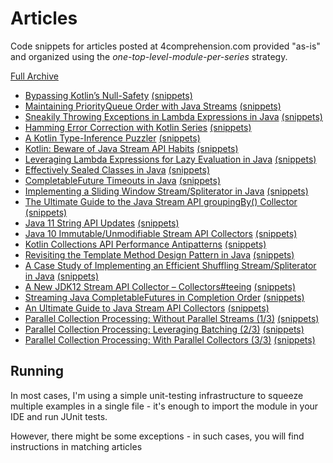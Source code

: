 # Articles
Code snippets for articles posted at 4comprehension.com provided "as-is" and organized using the _one-top-level-module-per-series_ strategy.

[Full Archive](https://4comprehension.com/archive/)

- [Bypassing Kotlin’s Null-Safety](https://4comprehension.com/kotlin-null-nonsafety/) [(snippets)](https://github.com/pivovarit/articles/tree/master/kotlin-null-nonsafety)
- [Maintaining PriorityQueue Order with Java Streams](https://4comprehension.com/maintaining-priorityqueue-order-with-java-streams/) [(snippets)](https://github.com/pivovarit/articles/tree/master/java-priorityqueue-stream-order)
- [Sneakily Throwing Exceptions in Lambda Expressions in Java](https://4comprehension.com/sneakily-throwing-exceptions-in-lambda-expressions-in-java/) [(snippets)](https://github.com/pivovarit/articles/tree/master/java-sneaky-throws-lambda)
- [Hamming Error Correction with Kotlin Series](https://4comprehension.com/hamming-error-correction-with-kotlin-part-1/) [(snippets)](https://github.com/pivovarit/articles/tree/master/hamming-error-correction)
- [A Kotlin Type-Inference Puzzler](https://4comprehension.com/kotlin-type-inference-puzzler/) [(snippets)](https://github.com/pivovarit/articles/tree/master/kotlin-type-inference)
- [Kotlin: Beware of Java Stream API Habits](https://4comprehension.com/kotlin-beware-of-java-stream-api-habits/) [(snippets)](https://github.com/pivovarit/articles/tree/master/kotlin-collections)
- [Leveraging Lambda Expressions for Lazy Evaluation in Java](https://4comprehension.com/leveraging-lambda-expressions-for-lazy-evaluation-in-java/) [(snippets)](https://github.com/pivovarit/articles/tree/master/java-lazy-initialization)
- [Effectively Sealed Classes in Java](https://4comprehension.com/effectively-sealed-classes-in-java/) [(snippets)](https://github.com/pivovarit/articles/tree/master/java-sealed-classes)
- [CompletableFuture Timeouts in Java](https://4comprehension.com/completablefuture-timeout/) [(snippets)](https://github.com/pivovarit/articles/tree/master/java-completable-future-timeouts)
- [Implementing a Sliding Window Stream/Spliterator in Java](https://4comprehension.com/sliding-window-stream-spliterator-in-java/) [(snippets)](https://github.com/pivovarit/articles/tree/master/java-sliding-window-stream)
- [The Ultimate Guide to the Java Stream API groupingBy() Collector](https://4comprehension.com/the-ultimate-guide-to-the-java-stream-api-groupingby-collector) [(snippets)](https://github.com/pivovarit/articles/tree/master/java-advanced-groupingby)
- [Java 11 String API Updates](https://4comprehension.com/java-11-string-api-updates) [(snippets)](https://github.com/pivovarit/articles/tree/master/java-11-string-api-updates)
- [Java 10 Immutable/Unmodifiable Stream API Collectors](http://4comprehension.com/java-immutable-unmodifiable-stream-api-collectors) [(snippets)](https://github.com/pivovarit/articles/tree/master/java-immutable-collectors)
- [Kotlin Collections API Performance Antipatterns](https://4comprehension.com/kotlin-collections-api-performance-antipatterns/) [(snippets)](https://github.com/pivovarit/articles/tree/master/kotlin-collections)
- [Revisiting the Template Method Design Pattern in Java](https://4comprehension.com/revisiting-the-template-method-design-pattern-in-java/) [(snippets)](https://github.com/pivovarit/articles/tree/master/java-design-patterns/src/main/java/com/pivovarit/template_method)
- [A Case Study of Implementing an Efficient Shuffling Stream/Spliterator in Java](https://4comprehension.com/implementing-a-randomized-stream-spliterator-in-java/) [(snippets)](https://github.com/pivovarit/articles/tree/master/java-random-stream)
- [A New JDK12 Stream API Collector – Collectors#teeing](https://4comprehension.com/a-new-jdk12-stream-api-collector-collectorsteeing/) [(snippets)](https://github.com/pivovarit/articles/tree/master/java-collectors-teeing)
- [Streaming Java CompletableFutures in Completion Order](https://4comprehension.com/streaming-completablefutures-in-completion-order/) [(snippets)](https://github.com/pivovarit/articles/tree/master/java-completion-order-spliterator)
- [An Ultimate Guide to Java Stream API Collectors](https://4comprehension.com/an-ultimate-guide-to-java-stream-api-collectors/) [(snippets)](https://github.com/pivovarit/articles/tree/master/java-collectors)
- [Parallel Collection Processing: Without Parallel Streams (1/3)](https://4comprehension.com/parallel-collection-processing-1/) [(snippets)](https://github.com/pivovarit/articles/tree/master/java-parallel-collection-processing)
- [Parallel Collection Processing: Leveraging Batching (2/3)](https://4comprehension.com/parallel-collection-processing-2/) [(snippets)](https://github.com/pivovarit/articles/tree/master/java-parallel-collection-processing)
- [Parallel Collection Processing: With Parallel Collectors (3/3)](https://4comprehension.com/parallel-collection-processing-3/) [(snippets)](https://github.com/pivovarit/articles/tree/master/java-parallel-collection-processing)

## Running 
In most cases, I'm using a simple unit-testing infrastructure to squeeze multiple examples in a single file - it's enough to import the module in your IDE and run JUnit tests.

However, there might be some exceptions - in such cases, you will find instructions in matching articles
